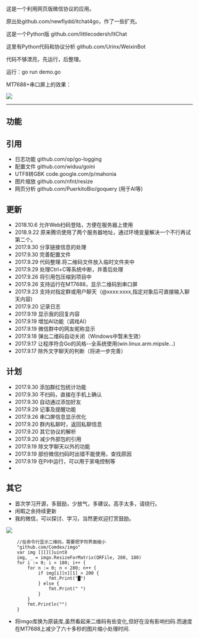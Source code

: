 这是一个利用网页版微信协议的应用。

原出处github.com/newflydd/itchat4go，作了一些扩充。

这是一个Python版 github.com/littlecodersh/ItChat

这里有Python代码和协议分析 github.com/Urinx/WeixinBot

代码不够漂亮，先运行，后整理。

运行：go run demo.go

MT7688+串口屏上的效果：

![](https://github.com/soease/wx4go/blob/master/other/MT7688.jpg)

---

## 功能

## 引用
- 日志功能 github.com/op/go-logging
- 配置文件 github.com/widuu/goini
- UTF8转GBK code.google.com/p/mahonia
- 图片缩放 github.com/nfnt/resize
- 网页分析 github.com/PuerkitoBio/goquery (用于AI等)

## 更新
- 2018.10.6 允许Web扫码登陆，方便在服务器上使用
- 2018.9.22 原来腾讯使用了两个服务器地址，通过环境变量解决一个不行再试第二个。
- 2017.9.30 分享链接信息的处理
- 2017.9.30 完善配置文件
- 2017.9.29 代码整理.将二维码文件放入临时文件夹中
- 2017.9.29 处理Ctrl+C等系统中断，并善后处理
- 2017.9.26 将引用包压缩到项目中
- 2017.9.26 支持运行在MT7688，显示二维码到串口屏
- 2017.9.23 支持对指定群或用户聊天（@xxxx:xxxx,指定对象后可直接输入聊天内容)
- 2017.9.20 记录日志
- 2017.9.19 显示我的回复内容
- 2017.9.19 增加AI功能（调戏AI）
- 2017.9.19 微信群中的网友昵称显示
- 2017.9.18 弹出二维码自动关闭（Windows中暂未生效）
- 2017.9.17 让程序符合Go的风格--全系统使用(win.linux.arm.mipsle...)
- 2017.9.17 除外文字聊天的判断（将进一步完善）

## 计划
- 2017.9.30 添加群红包统计功能
- 2017.9.30 不扫码，直接在手机上确认
- 2017.9.30 自动通过添加好友
- 2017.9.29 记事及提醒功能
- 2017.9.26 串口屏信息显示优化
- 2017.9.20 群内私聊时，返回私聊信息
- 2017.9.20 其它协议的解析
- 2017.9.20 减少外部包的引用
- 2017.9.19 除文字聊天以外的功能
- 2017.9.19 部份微信扫码时出错不能使用，查找原因
- 2017.9.19 在Pi中运行，可以用于家电控制等
- 
## 其它
- 首次学习开源，多鼓励，少放气，多建议。高手太多，请绕行。
- 闲暇之余持续更新
- 我的微信，可以探讨、学习，当然更欢迎打赏鼓励。

![](http://wyyyh.3322.org:8181/uploads/201809/plan/1505787805515811601.jpg)

```
    //在命令行显示二维码，需要把字符界面缩小
    "github.com/Comdex/imgo"
    var img [][][]uint8
    img, _ = imgo.ResizeForMatrix(QRFile, 280, 180)
    for i := 0; i < 180; i++ {
        for n := 0; n < 280; n++ {
            if img[i][n][1] > 200 {
                fmt.Print("█")
            } else {
                fmt.Print(" ")
            }
        }
        fmt.Println("")
    }

```                

- 将imgo库换为原装库,虽然看起来二维码有些变化,但好在没有影响扫码.而速度在MT7688上减少了六十多秒的图片缩小处理时间.
